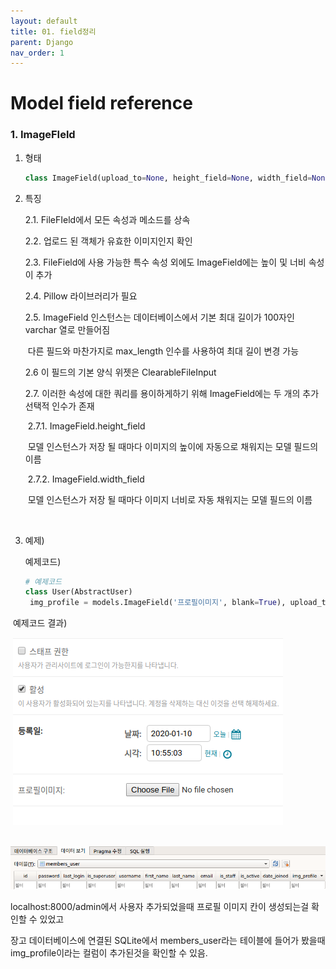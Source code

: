 ```yaml
---
layout: default
title: 01. field정리
parent: Django
nav_order: 1
---
```

# Model field reference

### 1. ImageFIeld

1. 형태

   ```python
   class ImageField(upload_to=None, height_field=None, width_field=None, max_length=100, **options)
   ```

   

2. 특징

   2.1. FileFIeld에서 모든 속성과 메소드를 상속

   2.2. 업로드 된 객체가 유효한 이미지인지 확인

   2.3. FileField에 사용 가능한 특수 속성 외에도 ImageField에는 높이 및 너비 속성이 추가

   2.4. Pillow 라이브러리가 필요

   2.5. ImageField 인스턴스는 데이터베이스에서 기본 최대 길이가 100자인 varchar 열로 만들어짐

   ​	   다른 필드와 마찬가지로 max_length 인수를 사용하여 최대 길이 변경 가능

   2.6 이 필드의 기본 양식 위젯은 ClearableFileInput

   2.7. 이러한 속성에 대한 쿼리를 용이하게하기 위해 ImageField에는 두 개의 추가 선택적 인수가 존재

   ​	2.7.1. ImageField.height_field

   ​		모델 인스턴스가 저장 될 때마다 이미지의 높이에 자동으로 채워지는 모델 필드의 이름

   ​	2.7.2. ImageField.width_field

   ​		모델 인스턴스가 저장 될 때마다 이미지 너비로 자동 채워지는 모델 필드의 이름

   ​		 
   
3. 예제)

   

   예제코드)

   ```python
   # 예제코드
   class User(AbstractUser)
   	img_profile = models.ImageField('프로필이미지', blank=True), upload_to='/usersadf
   ```



​	예제코드 결과)

​	![field정리(그림1)](/assets/images/Django/field정리(그림1).png)

​	![field정리(그림2)](/assets/images/Django/field정리(그림2).png)

localhost:8000/admin에서 사용자 추가되었을때 프로필 이미지 칸이 생성되는걸 확인할 수 있었고

장고 데이터베이스에 연결된 SQLite에서 members_user라는 테이블에 들어가 봤을때 img_profile이라는 컬럼이 추가된것을 확인할 수 있음.